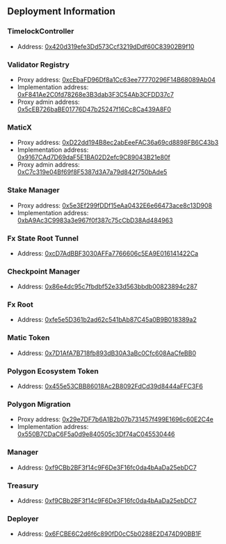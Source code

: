 ## Deployment Information

### TimelockController

- Address: [0x420d319efe3Dd573Ccf3219dDdf60C83902B9f10](https://etherscan.io/address/0x420d319efe3Dd573Ccf3219dDdf60C83902B9f10)

### Validator Registry

- Proxy address: [0xcEbaFD96Df8a1Cc63ee77770296F14B68089Ab04](https://etherscan.io/address/0xcEbaFD96Df8a1Cc63ee77770296F14B68089Ab04)
- Implementation address: [0xF841Ae2C0fd78268e3B3dab3F3C54Ab3CFDD37c7](https://etherscan.io/address/0xF841Ae2C0fd78268e3B3dab3F3C54Ab3CFDD37c7)
- Proxy admin address: [0x5cEB726baBE01776D47b25247f16Cc8Ca439A8F0](https://etherscan.io/address/0x5cEB726baBE01776D47b25247f16Cc8Ca439A8F0)

### MaticX

- Proxy address: [0xD22dd194B8ec2abEeeFAC36a69cd8898FB6C43b3](https://etherscan.io/address/0xD22dd194B8ec2abEeeFAC36a69cd8898FB6C43b3)
- Implementation address: [0x9167CAd7D69daF5E1BA02D2efc9C89043B21e80f](https://etherscan.io/address/0x9167CAd7D69daF5E1BA02D2efc9C89043B21e80f)
- Proxy admin address: [0xC7c319e04Bf69f8F5387d3A7a79d842f750bAde5](https://etherscan.io/address/0xC7c319e04Bf69f8F5387d3A7a79d842f750bAde5)

### Stake Manager

- Proxy address: [0x5e3Ef299fDDf15eAa0432E6e66473ace8c13D908](https://etherscan.io/address/0x5e3Ef299fDDf15eAa0432E6e66473ace8c13D908)
- Implementation address: [0xbA9Ac3C9983a3e967f0f387c75cCbD38Ad484963](https://etherscan.io/address/0xbA9Ac3C9983a3e967f0f387c75cCbD38Ad484963)

### Fx State Root Tunnel

- Address: [0xcD7AdBBF3030AFFa7766606c5EA9E016141422Ca](https://etherscan.io/address/0xcD7AdBBF3030AFFa7766606c5EA9E016141422Ca)

### Checkpoint Manager

- Address: [0x86e4dc95c7fbdbf52e33d563bbdb00823894c287](https://etherscan.io/address/0x86e4dc95c7fbdbf52e33d563bbdb00823894c287)

### Fx Root

- Address: [0xfe5e5D361b2ad62c541bAb87C45a0B9B018389a2](https://etherscan.io/address/0xfe5e5D361b2ad62c541bAb87C45a0B9B018389a2)

### Matic Token

- Address: [0x7D1AfA7B718fb893dB30A3aBc0Cfc608AaCfeBB0](https://etherscan.io/address/0x7D1AfA7B718fb893dB30A3aBc0Cfc608AaCfeBB0)

### Polygon Ecosystem Token

- Address: [0x455e53CBB86018Ac2B8092FdCd39d8444aFFC3F6](https://etherscan.io/address/0x455e53CBB86018Ac2B8092FdCd39d8444aFFC3F6)

### Polygon Migration

- Proxy address: [0x29e7DF7b6A1B2b07b731457f499E1696c60E2C4e](https://etherscan.io/address/0x29e7DF7b6A1B2b07b731457f499E1696c60E2C4e)
- Implementation address: [0x550B7CDaC6F5a0d9e840505c3Df74aC045530446](https://etherscan.io/address/0x550B7CDaC6F5a0d9e840505c3Df74aC045530446)

### Manager

- Address: [0xf9CBb2BF3f14c9F6De3F16fc0da4bAaDa25ebDC7](https://etherscan.io/address/0xf9CBb2BF3f14c9F6De3F16fc0da4bAaDa25ebDC7)

### Treasury

- Address: [0xf9CBb2BF3f14c9F6De3F16fc0da4bAaDa25ebDC7](https://etherscan.io/address/0xf9CBb2BF3f14c9F6De3F16fc0da4bAaDa25ebDC7)

### Deployer

- Address: [0x6FCBE6C2d6f6c890fD0cC5b0288E2D474D90BB1F](https://etherscan.io/address/0x6FCBE6C2d6f6c890fD0cC5b0288E2D474D90BB1F)
